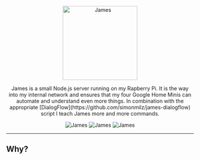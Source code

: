 <p align="center">
    <img alt="James" src="https://raw.githubusercontent.com/simonmilz/james/master/assets/img/james.png" width="200">
</p>

<p align="center">
    James is a small Node.js server running on my Rapberry Pi. It is the way into my internal network and ensures that my four Google Home Minis can automate and understand even more things. In combination with the appropriate [DialogFlow](https://github.com/simonmilz/james-dialogflow) script I teach James more and more commands.
</p>

<p align="center">
  <img alt="James" src="https://img.shields.io/github/last-commit/simonmilz/james.svg">
  <img alt="James" src="https://img.shields.io/github/languages/code-size/simonmilz/james.svg">
  <img alt="James" src="https://img.shields.io/github/languages/top/simonmilz/james.svg">
</p>

---

## Why?

